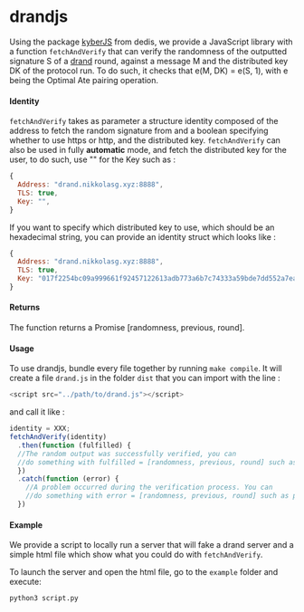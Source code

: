 # drandjs

Using the package [kyberJS](https://github.com/dedis/cothority/tree/master/external/js/kyber) from dedis, we provide a JavaScript library with a function `fetchAndVerify` that can verify the randomness of the outputted signature S of a [drand](https://github.com/dedis/drand) round, against a message M and the distributed key DK of the protocol run. To do such, it checks that e(M, DK) = e(S, 1), with e being the Optimal Ate pairing operation.

#### Identity
`fetchAndVerify` takes as parameter a structure identity composed of the address to fetch the random signature from and a boolean specifying whether to use https or http, and the distributed key.
`fetchAndVerify` can also be used in fully **automatic** mode, and fetch the distributed key for the user, to do such, use "" for the Key such as :
```javascript
{
  Address: "drand.nikkolasg.xyz:8888",
  TLS: true,
  Key: "",
}
```

If you want to specify which distributed key to use, which should be an hexadecimal string, you can provide an identity struct which looks like :
```javascript
{
  Address: "drand.nikkolasg.xyz:8888",
  TLS: true,
  Key: "017f2254bc09a999661f92457122613adb773a6b7c74333a59bde7dd552a7eac2a79263bb6fb1f3840218f3181218b952e2af35be09edaee66566b458c92609f7571e8bb519c9109055b84f392c9e84f5bb828f988ce0423ce708be1dcf808d9cc63a610352b504115ee38bc23dd259e88a5d1221d53e45c9520be9b601fb4f578",
}
```

#### Returns
The function returns a Promise [randomness, previous, round].
#### Usage

To use drandjs, bundle every file together by running `make compile`. It will create a file `drand.js` in the folder `dist` that you can import with the line :
```javascript
<script src="../path/to/drand.js"></script>
```
and call it like :
```javascript
identity = XXX;
fetchAndVerify(identity)
  .then(function (fulfilled) {
  //The random output was successfully verified, you can
  //do something with fulfilled = [randomness, previous, round] such as printing it.
  })
  .catch(function (error) {
    //A problem occurred during the verification process. You can
    //do something with error = [randomness, previous, round] such as printing it.
  })
```

#### Example

We provide a script to locally run a server that will fake a drand server and a simple html file which show what you could do with `fetchAndVerify`.

To launch the server and open the html file, go to the `example` folder and execute:
```bash
python3 script.py
```
